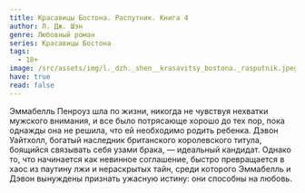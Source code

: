 ```yaml
---
title: Красавицы Бостона. Распутник. Книга 4
author: Л. Дж. Шэн
genre: Любовный роман
series: Красавицы Бостона
tags:
  - 18+
image: /src/assets/img/l._dzh._shen__krasavitsy_bostona._rasputnik.jpeg
have: true
read: false
---
```

Эммабелль Пенроуз шла по жизни, никогда не чувствуя нехватки мужского внимания, и все было потрясающе хорошо до тех пор, пока однажды она не решила, что ей необходимо родить ребенка. Дэвон Уайтхолл, богатый наследник британского королевского титула, боящийся связывать себя узами брака, — идеальный кандидат. Однако то, что начинается как невинное соглашение, быстро превращается в хаос из паутину лжи и нераскрытых тайн, среди которого Эммабелль и Дэвон вынуждены признать ужасную истину: они способны на любовь.
